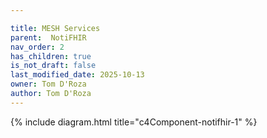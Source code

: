 ```yaml
---

title: MESH Services
parent:  NotiFHIR
nav_order: 2
has_children: true
is_not_draft: false
last_modified_date: 2025-10-13
owner: Tom D'Roza
author: Tom D'Roza
---
```



{% include diagram.html title="c4Component-notifhir-1" %}
